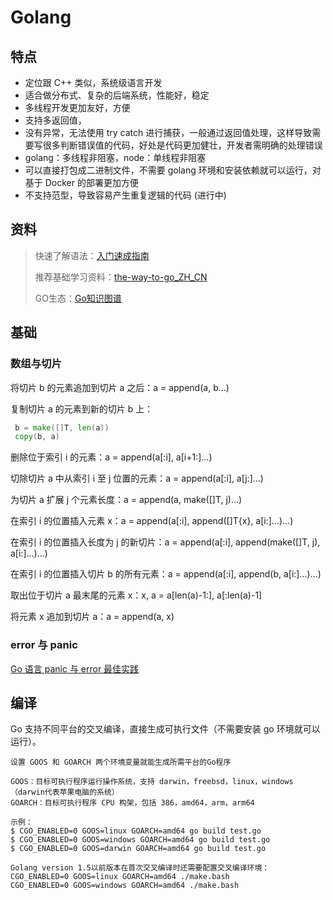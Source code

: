 # Golang

## 特点

- 定位跟 C++ 类似，系统级语言开发
- 适合做分布式、复杂的后端系统，性能好，稳定
- 多线程开发更加友好，方便
- 支持多返回值，
- 没有异常，无法使用 try catch 进行捕获，一般通过返回值处理，这样导致需要写很多判断错误值的代码，好处是代码更加健壮，开发者需明确的处理错误
- golang：多线程非阻塞，node：单线程非阻塞
- 可以直接打包成二进制文件，不需要 golang 环境和安装依赖就可以运行，对基于 Docker 的部署更加方便
- 不支持范型，导致容易产生重复逻辑的代码 (进行中)

## 资料

> 快速了解语法：[入门速成指南](https://learnku.com/go/t/24715)
>
> 推荐基础学习资料：[the-way-to-go_ZH_CN](https://github.com/unknwon/the-way-to-go_ZH_CN) 
>
> GO生态：[Go知识图谱](https://www.processon.com/view/link/5a9ba4c8e4b0a9d22eb3bdf0#map)

## 基础

### 数组与切片

将切片 b 的元素追加到切片 a 之后：a = append(a, b...)

复制切片 a 的元素到新的切片 b 上：

```go
 b = make([]T, len(a))
 copy(b, a)
```

删除位于索引 i 的元素：a = append(a[:i], a[i+1:]...)

切除切片 a 中从索引 i 至 j 位置的元素：a = append(a[:i], a[j:]...)

为切片 a 扩展 j 个元素长度：a = append(a, make([]T, j)...)

在索引 i 的位置插入元素 x：a = append(a[:i], append([]T{x}, a[i:]...)...)

在索引 i 的位置插入长度为 j 的新切片：a = append(a[:i], append(make([]T, j), a[i:]...)...)

在索引 i 的位置插入切片 b 的所有元素：a = append(a[:i], append(b, a[i:]...)...)

取出位于切片 a 最末尾的元素 x：x, a = a[len(a)-1:], a[:len(a)-1]

将元素 x 追加到切片 a：a = append(a, x)

### error 与 panic

[Go 语言 panic 与 error 最佳实践](https://zhuanlan.zhihu.com/p/87345297)

## 编译

Go 支持不同平台的交叉编译，直接生成可执行文件（不需要安装 go 环境就可以运行）。

```
设置 GOOS 和 GOARCH 两个环境变量就能生成所需平台的Go程序

GOOS：目标可执行程序运行操作系统，支持 darwin，freebsd，linux，windows（darwin代表苹果电脑的系统）
GOARCH：目标可执行程序 CPU 构架，包括 386，amd64，arm，arm64

示例：
$ CGO_ENABLED=0 GOOS=linux GOARCH=amd64 go build test.go
$ CGO_ENABLED=0 GOOS=windows GOARCH=amd64 go build test.go
$ CGO_ENABLED=0 GOOS=darwin GOARCH=amd64 go build test.go

Golang version 1.5以前版本在首次交叉编译时还需要配置交叉编译环境：
CGO_ENABLED=0 GOOS=linux GOARCH=amd64 ./make.bash
CGO_ENABLED=0 GOOS=windows GOARCH=amd64 ./make.bash
```

